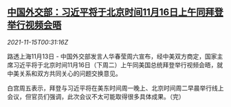 <!--1636938063000-->
[中国外交部：习近平将于北京时间11月16日上午同拜登举行视频会晤](https://cn.reuters.com/article/xi-biden-video-meeting-1113-sat-idCNKBS2I001A)
------

<div><i>2021-11-15T00:31:16Z</i></div><p>路透上海11月13日 - 中国外交部发言人华春莹周六宣布，经中美双方商定，国家主席习近平将于北京时间11月16日（下周二）上午同美国总统拜登举行视频会晤，就中美关系和双方共同关心的问题交换意见。</p><p>白宫周五表示，拜登与习近平将在美东时间周一晚上、北京时间周二早晨举行线上会议，但官员们强调，此次会议不太可能取得很多具体成果。（完）</p>
